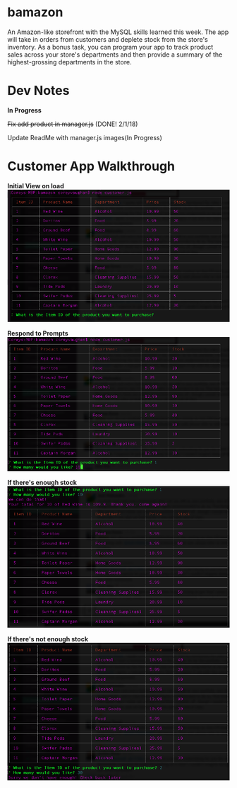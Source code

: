 # bamazon
An Amazon-like storefront with the MySQL skills learned this week. The app will take in orders from customers and deplete stock from the store's inventory. As a bonus task, you can program your app to track product sales across your store's departments and then provide a summary of the highest-grossing departments in the store.

# **Dev Notes**

**In Progress**

~~Fix add product in manager.js~~ (DONE! 2/1/18)

Update ReadMe with manager.js images(In Progress)


# **Customer App Walkthrough**

**Initial View on load**
![First Image](/images/first-image.png)

**Respond to Prompts**
![Prompt Response](/images/second-image.png)

**If there's enough stock**
![Successful Purchase](/images/third-image.png)

**If there's not enough stock**
![Failed Purchase](/images/fourth-image.png)